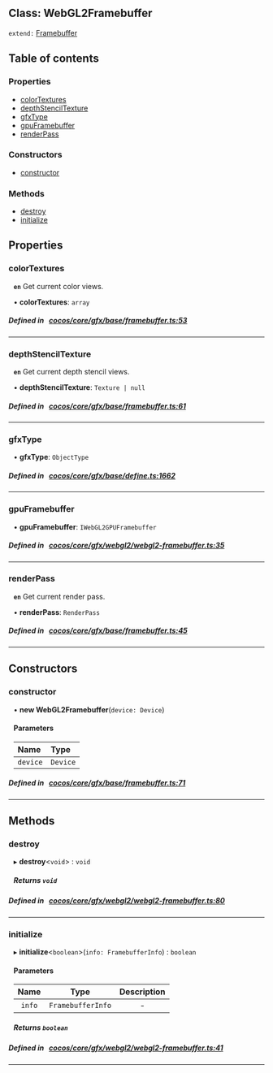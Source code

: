 
## Class: WebGL2Framebuffer


`extend:`
[Framebuffer](docs/en/gfx/Class/Framebuffer.md)










<div class="table-of-content">
<h2>Table of contents</h2>


### Properties

- [ colorTextures](#colorTextures)
- [ depthStencilTexture](#depthStencilTexture)
- [ gfxType](#gfxType)
- [ gpuFramebuffer](#gpuFramebuffer)
- [ renderPass](#renderPass)

### Constructors

- [ constructor](#constructor)

### Methods

- [ destroy](#destroy)
- [ initialize](#initialize)
</div>

## Properties


### colorTextures
<div style="margin-left: 10px;">




**`en`** Get current color views.




•  **colorTextures**:
 ``array`` 
</div>

##### Defined in &nbsp;   [cocos/core/gfx/base/framebuffer.ts:53](https://github.com/cocos-creator/engine/blob/c7bf6b8a9/cocos/core/gfx/base/framebuffer.ts#L53)&nbsp;


___


### depthStencilTexture
<div style="margin-left: 10px;">




**`en`** Get current depth stencil views.




•  **depthStencilTexture**:
 ``Texture | null`` 
</div>

##### Defined in &nbsp;   [cocos/core/gfx/base/framebuffer.ts:61](https://github.com/cocos-creator/engine/blob/c7bf6b8a9/cocos/core/gfx/base/framebuffer.ts#L61)&nbsp;


___


### gfxType
<div style="margin-left: 10px;">




•  **gfxType**:
 ``ObjectType`` 
</div>

##### Defined in &nbsp;   [cocos/core/gfx/base/define.ts:1662](https://github.com/cocos-creator/engine/blob/c7bf6b8a9/cocos/core/gfx/base/define.ts#L1662)&nbsp;


___


### gpuFramebuffer
<div style="margin-left: 10px;">




•  **gpuFramebuffer**:
 ``IWebGL2GPUFramebuffer`` 
</div>

##### Defined in &nbsp;   [cocos/core/gfx/webgl2/webgl2-framebuffer.ts:35](https://github.com/cocos-creator/engine/blob/c7bf6b8a9/cocos/core/gfx/webgl2/webgl2-framebuffer.ts#L35)&nbsp;


___


### renderPass
<div style="margin-left: 10px;">




**`en`** Get current render pass.




•  **renderPass**:
 ``RenderPass`` 
</div>

##### Defined in &nbsp;   [cocos/core/gfx/base/framebuffer.ts:45](https://github.com/cocos-creator/engine/blob/c7bf6b8a9/cocos/core/gfx/base/framebuffer.ts#L45)&nbsp;


___

<!---->
## Constructors


### constructor
<div style="margin-left: 10px;">

• **new WebGL2Framebuffer**(`device: Device`)

#### Parameters
| Name | Type |
| :------ | :------ |
| `device` | `Device` |





</div>

##### Defined in &nbsp;   [cocos/core/gfx/base/framebuffer.ts:71](https://github.com/cocos-creator/engine/blob/c7bf6b8a9/cocos/core/gfx/base/framebuffer.ts#L71)&nbsp;


---

<!---->
## Methods

### destroy
<div style="margin-left: 10px;">

▸   **destroy**<`void`\> : `void`




<!---->
<!--    #### Returns `void` -->
<!---->


##### Returns `void`




</div>

##### Defined in &nbsp;   [cocos/core/gfx/webgl2/webgl2-framebuffer.ts:80](https://github.com/cocos-creator/engine/blob/c7bf6b8a9/cocos/core/gfx/webgl2/webgl2-framebuffer.ts#L80)&nbsp;
___
### initialize
<div style="margin-left: 10px;">

▸   **initialize**<`boolean`\>(`info: FramebufferInfo`) : `boolean`




<!---->
<!--    #### Returns `boolean` -->
<!---->

#### Parameters

| Name | Type | Description |
| :------: | :------: | :------: |
| `info` | `FramebufferInfo` | - |



##### Returns `boolean`




</div>

##### Defined in &nbsp;   [cocos/core/gfx/webgl2/webgl2-framebuffer.ts:41](https://github.com/cocos-creator/engine/blob/c7bf6b8a9/cocos/core/gfx/webgl2/webgl2-framebuffer.ts#L41)&nbsp;
___
<!---->



